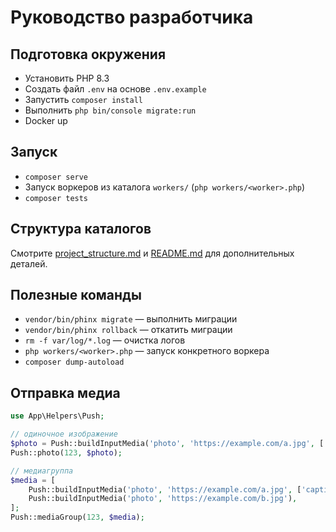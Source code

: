 # Руководство разработчика

## Подготовка окружения
- Установить PHP 8.3
- Создать файл `.env` на основе `.env.example`
- Запустить `composer install`
- Выполнить `php bin/console migrate:run`
- Docker up

## Запуск
- `composer serve`
- Запуск воркеров из каталога `workers/` (`php workers/<worker>.php`)
- `composer tests`

## Структура каталогов
Смотрите [project_structure.md](project_structure.md) и [README.md](../README.md) для дополнительных деталей.

## Полезные команды
- `vendor/bin/phinx migrate` — выполнить миграции
- `vendor/bin/phinx rollback` — откатить миграции
- `rm -f var/log/*.log` — очистка логов
- `php workers/<worker>.php` — запуск конкретного воркера
- `composer dump-autoload`

## Отправка медиа

```php
use App\Helpers\Push;

// одиночное изображение
$photo = Push::buildInputMedia('photo', 'https://example.com/a.jpg', ['caption' => 'Привет']);
Push::photo(123, $photo);

// медиагруппа
$media = [
    Push::buildInputMedia('photo', 'https://example.com/a.jpg', ['caption' => 'Первая']),
    Push::buildInputMedia('photo', 'https://example.com/b.jpg'),
];
Push::mediaGroup(123, $media);
```
